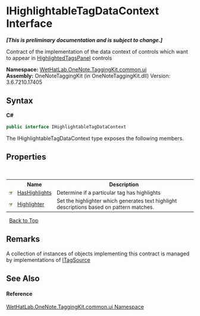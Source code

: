 # IHighlightableTagDataContext Interface
 _**\[This is preliminary documentation and is subject to change.\]**_

Contract of the implementation of the data context of controls which want to appear in <a href="1ffdd49a-8be7-2721-c076-b0ac663ecd27.md">HighlightedTagsPanel</a> controls

**Namespace:**&nbsp;<a href="043a9407-ac38-b3ac-7348-a6090af495ad.md">WetHatLab.OneNote.TaggingKit.common.ui</a><br />**Assembly:**&nbsp;OneNoteTaggingKit (in OneNoteTaggingKit.dll) Version: 3.6.7210.17405

## Syntax

**C#**<br />
``` C#
public interface IHighlightableTagDataContext
```

The IHighlightableTagDataContext type exposes the following members.


## Properties
&nbsp;<table><tr><th></th><th>Name</th><th>Description</th></tr><tr><td>![Public property](media/pubproperty.gif "Public property")</td><td><a href="56ce8ee5-21a9-6010-3bbe-40ae77fb4ba0.md">HasHighlights</a></td><td>
Determine if a particular tag has highlights</td></tr><tr><td>![Public property](media/pubproperty.gif "Public property")</td><td><a href="76e98002-0dec-6dfd-35db-8a946be252d1.md">Highlighter</a></td><td>
Set the highlighter which generates text highlight descriptions based on pattern matches.</td></tr></table>&nbsp;
<a href="#ihighlightabletagdatacontext-interface">Back to Top</a>

## Remarks
A collection of instances of objects implementing this contract is managed by implementations of <a href="66415d03-ea1e-bdf0-d2f6-bd3f122359ba.md">ITagSource</a>

## See Also


#### Reference
<a href="043a9407-ac38-b3ac-7348-a6090af495ad.md">WetHatLab.OneNote.TaggingKit.common.ui Namespace</a><br />